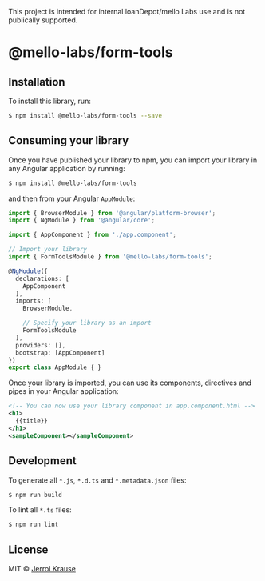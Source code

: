 This project is intended for internal loanDepot/mello Labs use and is not publically supported. 

# @mello-labs/form-tools

## Installation

To install this library, run:

```bash
$ npm install @mello-labs/form-tools --save
```

## Consuming your library

Once you have published your library to npm, you can import your library in any Angular application by running:

```bash
$ npm install @mello-labs/form-tools
```

and then from your Angular `AppModule`:

```typescript
import { BrowserModule } from '@angular/platform-browser';
import { NgModule } from '@angular/core';

import { AppComponent } from './app.component';

// Import your library
import { FormToolsModule } from '@mello-labs/form-tools';

@NgModule({
  declarations: [
    AppComponent
  ],
  imports: [
    BrowserModule,

    // Specify your library as an import
    FormToolsModule
  ],
  providers: [],
  bootstrap: [AppComponent]
})
export class AppModule { }
```

Once your library is imported, you can use its components, directives and pipes in your Angular application:

```xml
<!-- You can now use your library component in app.component.html -->
<h1>
  {{title}}
</h1>
<sampleComponent></sampleComponent>
```

## Development

To generate all `*.js`, `*.d.ts` and `*.metadata.json` files:

```bash
$ npm run build
```

To lint all `*.ts` files:

```bash
$ npm run lint
```

## License

MIT © [Jerrol Krause](mailto:jkrause@loandepot.com)
